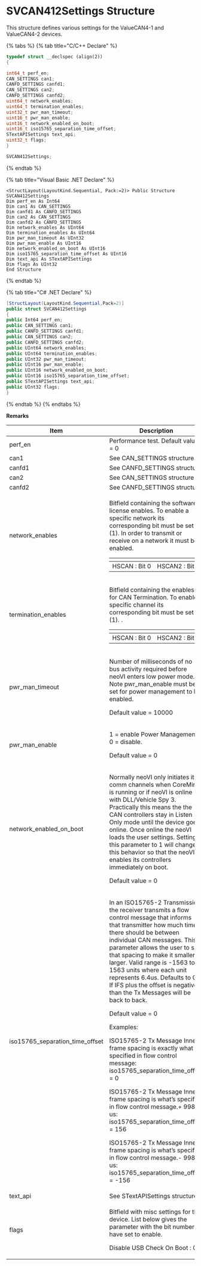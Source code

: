 # SVCAN412Settings Structure

This structure defines various settings for the ValueCAN4-1 and ValueCAN4-2 devices.

{% tabs %}
{% tab title="C/C++ Declare" %}
```cpp
typedef struct __declspec (align(2))
{

int64_t perf_en;
CAN_SETTINGS can1;
CANFD_SETTINGS canfd1;
CAN_SETTINGS can2;
CANFD_SETTINGS canfd2;
uint64_t network_enables;
uint64_t termination_enables;
uint32_t pwr_man_timeout;
uint16_t pwr_man_enable;
uint16_t network_enabled_on_boot;
uint16_t iso15765_separation_time_offset;
STextAPISettings text_api;
uint32_t flags;
}

SVCAN412Settings;
```
{% endtab %}

{% tab title="Visual Basic .NET Declare" %}
```vbnet
<StructLayout(LayoutKind.Sequential, Pack:=2)> Public Structure SVCAN412Settings
Dim perf_en As Int64
Dim can1 As CAN_SETTINGS
Dim canfd1 As CANFD_SETTINGS
Dim can2 As CAN_SETTINGS
Dim canfd2 As CANFD_SETTINGS
Dim network_enables As UInt64
Dim termination_enables As UInt64
Dim pwr_man_timeout As UInt32
Dim pwr_man_enable As UInt16
Dim network_enabled_on_boot As UInt16
Dim iso15765_separation_time_offset As UInt16
Dim text_api As STextAPISettings
Dim flags As UInt32
End Structure
```
{% endtab %}

{% tab title="C# .NET Declare" %}
```csharp
[StructLayout(LayoutKind.Sequential,Pack=2)]
public struct SVCAN412Settings
{
public Int64 perf_en;
public CAN_SETTINGS can1;
public CANFD_SETTINGS canfd1;
public CAN_SETTINGS can2;
public CANFD_SETTINGS canfd2;
public UInt64 network_enables;
public UInt64 termination_enables;
public UInt32 pwr_man_timeout;
public UInt16 pwr_man_enable;
public UInt16 network_enabled_on_boot;
public UInt16 iso15765_separation_time_offset;
public STextAPISettings text_api;
public UInt32 flags;
}
```
{% endtab %}
{% endtabs %}

**Remarks**

| Item                               | Description                                                                                                                                                                                                                                                                                                                                                                                                                                                                                                                                                                                                                                                                                                                                                                                                                                                                                                          |
| ---------------------------------- | -------------------------------------------------------------------------------------------------------------------------------------------------------------------------------------------------------------------------------------------------------------------------------------------------------------------------------------------------------------------------------------------------------------------------------------------------------------------------------------------------------------------------------------------------------------------------------------------------------------------------------------------------------------------------------------------------------------------------------------------------------------------------------------------------------------------------------------------------------------------------------------------------------------------- |
| perf\_en                           | Performance test. Default value = 0                                                                                                                                                                                                                                                                                                                                                                                                                                                                                                                                                                                                                                                                                                                                                                                                                                                                                  |
| can1                               | See CAN\_SETTINGS structure                                                                                                                                                                                                                                                                                                                                                                                                                                                                                                                                                                                                                                                                                                                                                                                                                                                                                          |
| canfd1                             | See CANFD\_SETTINGS structure                                                                                                                                                                                                                                                                                                                                                                                                                                                                                                                                                                                                                                                                                                                                                                                                                                                                                        |
| can2                               | See CAN\_SETTINGS structure                                                                                                                                                                                                                                                                                                                                                                                                                                                                                                                                                                                                                                                                                                                                                                                                                                                                                          |
| canfd2                             | See CANFD\_SETTINGS structure                                                                                                                                                                                                                                                                                                                                                                                                                                                                                                                                                                                                                                                                                                                                                                                                                                                                                        |
| network\_enables                   | <p>Bitfield containing the software license enables. To enable a specific network its corresponding bit must be set (1). In order to transmit or receive on a network it must be enabled.</p><table data-header-hidden><thead><tr><th></th><th></th></tr></thead><tbody><tr><td>HSCAN : Bit 0</td><td>HSCAN2 : Bit 5</td></tr></tbody></table>                                                                                                                                                                                                                                                                                                                                                                                                                                                                                                                                                                       |
| termination\_enables               | <p>Bitfield containing the enables for CAN Termination. To enable a specific channel its corresponding bit must be set (1). .</p><table data-header-hidden><thead><tr><th></th><th></th></tr></thead><tbody><tr><td>HSCAN : Bit 0</td><td>HSCAN2 : Bit 5</td></tr></tbody></table>                                                                                                                                                                                                                                                                                                                                                                                                                                                                                                                                                                                                                                   |
| pwr\_man\_timeout                  | <p>Number of milliseconds of no bus activity required before neoVI enters low power mode. Note pwr_man_enable must be set for power management to be enabled.</p><p>Default value = 10000</p>                                                                                                                                                                                                                                                                                                                                                                                                                                                                                                                                                                                                                                                                                                                        |
| pwr\_man\_enable                   | <p>1 = enable Power Management, 0 = disable.</p><p>Default value = 0</p>                                                                                                                                                                                                                                                                                                                                                                                                                                                                                                                                                                                                                                                                                                                                                                                                                                             |
| network\_enabled\_on\_boot         | <p>Normally neoVI only initiates its comm channels when CoreMini is running or if neoVI is online with DLL/Vehicle Spy 3. Practically this means the the CAN controllers stay in Listen Only mode until the device goes online. Once online the neoVI loads the user settings. Setting this parameter to 1 will change this behavior so that the neoVI enables its controllers immediately on boot.</p><p>Default value = 0</p>                                                                                                                                                                                                                                                                                                                                                                                                                                                                                      |
| iso15765\_separation\_time\_offset | <p>In an ISO15765-2 Transmission, the receiver transmits a flow control message that informs that transmitter how much time there should be between individual CAN messages. This parameter allows the user to shift that spacing to make it smaller or larger. Valid range is -1563 to 1563 units where each unit represents 6.4us. Defaults to 0. If IFS plus the offset is negative than the Tx Messages will be back to back.</p><p>Default value = 0</p><p>Examples:</p><p>ISO15765-2 Tx Message Inner frame spacing is exactly what is specified in flow control message: iso15765_separation_time_offset = 0</p><p>ISO15765-2 Tx Message Inner frame spacing is what’s specified in flow control message.+ 998.4 us: iso15765_separation_time_offset = 156</p><p>ISO15765-2 Tx Message Inner frame spacing is what’s specified in flow control message.- 998.4 us: iso15765_separation_time_offset = -156</p> |
| text\_api                          | See STextAPISettings structure                                                                                                                                                                                                                                                                                                                                                                                                                                                                                                                                                                                                                                                                                                                                                                                                                                                                                       |
| flags                              | <p>Bitfield with misc settings for the device. List below gives the parameter with the bit number to have set to enable.</p><p>Disable USB Check On Boot : 0</p>                                                                                                                                                                                                                                                                                                                                                                                                                                                                                                                                                                                                                                                                                                                                                     |
